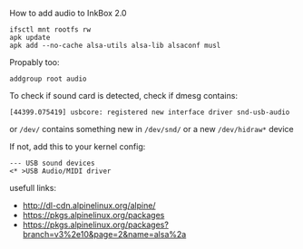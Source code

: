 How to add audio to InkBox 2.0
```
ifsctl mnt rootfs rw
apk update
apk add --no-cache alsa-utils alsa-lib alsaconf musl
```
Propably too:
```
addgroup root audio
```
To check if sound card is detected, check if dmesg contains:
```
[44399.075419] usbcore: registered new interface driver snd-usb-audio
```
or `/dev/` contains something new in `/dev/snd/` or a new `/dev/hidraw*` device

If not, add this to your kernel config:
```
--- USB sound devices
<* >USB Audio/MIDI driver
```


usefull links:
- http://dl-cdn.alpinelinux.org/alpine/
- https://pkgs.alpinelinux.org/packages
- https://pkgs.alpinelinux.org/packages?branch=v3%2e10&page=2&name=alsa%2a
